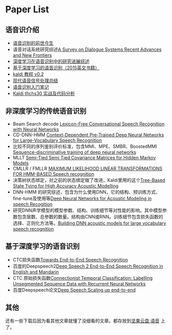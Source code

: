 # Paper List

## 语音识介绍

* [语音识别的前世今生](https://www.jianguoyun.com/p/DT6g_8kQq_6CBxiP6XM)    
* 语音对话系统研究综述[A Survey on Dialogue Systems Recent Advances and New Frontiers](https://www.jianguoyun.com/p/DRC6L9YQq_6CBxiS6XM)    
* [深度学习在语音识别中的研究进展综述](https://www.jianguoyun.com/p/DaCN_UcQq_6CBxiV6XM)    
* [基于深度学习的语音识别（2015英文书籍）](https://www.jianguoyun.com/p/DaVVg80Qq_6CBxie6XM)    
* [kaldi 教程 v0.2](https://www.jianguoyun.com/p/DRzBUxgQq_6CBxik6XM)    
* [现代语音信号处理总结](https://zhuanlan.zhihu.com/c_210356037)    
* [语音识别入门笔记](https://zhuanlan.zhihu.com/c_213027113)    
* [Kaldi thchs30 实战及代码分析](https://zhuanlan.zhihu.com/c_213687574)    

## 非深度学习的传统语音识别

* Beam Search decode [Lexicon-Free Conversational Speech Recognition with Neural Networks](https://www.jianguoyun.com/p/DVn9PfcQq_6CBxjV5XM)    
* CD-DNN-HMM [Context-Dependent Pre-Trained Deep Neural Networks for Large-Vocabulary Speech Recognition](http://www.cs.utoronto.ca/~gdahl/papers/DBN4LVCSR-TransASLP.pdf)    
* 比较不同的序列鉴别评价标准，包含MMI、MPE、SMBR、BoostedMMI [Sequence-discriminative training of deep neural networks](https://www.jianguoyun.com/p/DQwjRNgQq_6CBxjh5XM)    
* MLLT [Semi-Tied Semi Tied Covariance Matrices for Hidden Markov Models](https://www.ixueshu.com/document/fbbb7a2e17f1dd77318947a18e7f9386.html)    
* CMLLR / FMLLR [MAXIMUM LIKELIHOOD LINEAR TRANSFORMATIONS FOR HMM-BASED Speech recognition](https://pdfs.semanticscholar.org/2109/f8f91301abec8497286160cd6b0f2e65ed05.pdf?_ga=2.105452427.981225886.1537325294-2043262821.1531459215)    
* 决策树状态绑定，对之前的状态绑定做了改进，Kaldi里用的这个[Tree-Based State Tying for High Accuracy Acoustic   Modelling](http://pdfs.semanticscholar.org/618c/54f2ee1ebffdb8dc8fc501166b01f8731496.pdf)    
* DNN-HMM 的研究综述，包含为什么使用DNN，它的结构、预训练方式、fine-tune及使用等[Deep Neural Networks for Acoustic Modeling in speech Recogition](https://www.jianguoyun.com/p/DeAoJ9kQq_6CBxif5nM)    
* 研究DNN声学模型的模型参数、结构、训练细节等对性能的影响。其中模型参数包含层数、总参数的数量。结构由CNN或RNN。训练细节包含损失函数的选择、正则化方法等。[Building DNN acoustic models for large vocabulary  speech recognition](https://www.jianguoyun.com/p/DeAoJ9kQq_6CBxif5nM)    

## 基于深度学习的语音识别

* CTC损失函数[Towards End-to-End Speech Recognition](https://www.jianguoyun.com/p/DZbPi78Qq_6CBxi35nM)    
* 百度的Deepspeech2[Deep Speech 2  End-to-End Speech Recognition in English and Mandarin](https://www.jianguoyun.com/p/DWuAQlgQq_6CBxi75nM)    
* CTC 原始损失函数[Connectionist Temporal Classification: Labelling Unsegmented Sequence Data with Recurrent Neural Networks](https://www.jianguoyun.com/p/DXxsi_QQq_6CBxiE6XM)    
* 百度Deepspeech论文[Deep Speech Scaling up end-to-end](https://www.jianguoyun.com/p/DekLHBUQq_6CBxiG6XM)

## 其他

还有一些下载后因为看其他文章就懂了没细看的文章。都存放到[坚果云盘 语音](https://www.jianguoyun.com/p/DfjPfbAQq_6CBxiu6XM) 上了。
